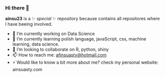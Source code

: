 ### Hi there 👋

**ainsu23** is a ✨ _special_ ✨ repository because contains all repositores where I have beeing involved.

- 🔭 I’m currently working on Data Science
- 🌱 I’m currently learning polish language, javaScript, css, machine learning, data science.
- 👯 I’m looking to collaborate on R, python, shiny
- 📫 How to reach me: afinsuasty@hotmail.com
- ⚡ Would like to know a bit more about me? check my personal website: ainsuasty.com
